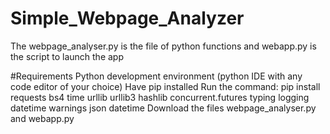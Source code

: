 # Simple_Webpage_Analyzer
The webpage_analyser.py is the file of python functions and webapp.py is the script to launch the app

#Requirements
Python development environment (python IDE with any code editor of your choice)
Have pip installed
Run the command: pip install requests bs4 time urllib urllib3 hashlib concurrent.futures typing logging datetime warnings json datetime
Download the files webpage_analyser.py and webapp.py
